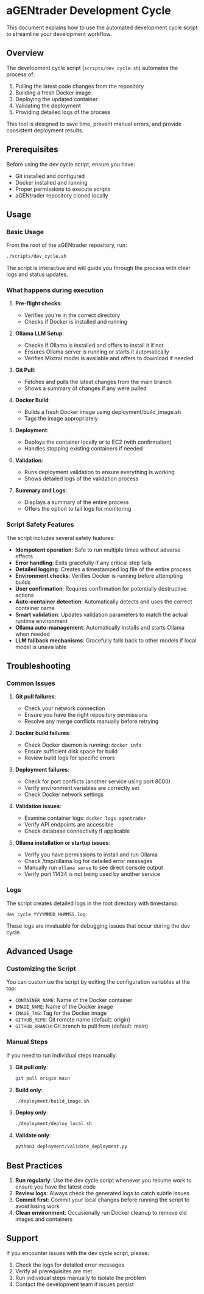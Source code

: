 # aGENtrader Development Cycle

This document explains how to use the automated development cycle script to streamline your development workflow.

## Overview

The development cycle script (`scripts/dev_cycle.sh`) automates the process of:

1. Pulling the latest code changes from the repository
2. Building a fresh Docker image
3. Deploying the updated container
4. Validating the deployment
5. Providing detailed logs of the process

This tool is designed to save time, prevent manual errors, and provide consistent deployment results.

## Prerequisites

Before using the dev cycle script, ensure you have:

- Git installed and configured
- Docker installed and running
- Proper permissions to execute scripts
- aGENtrader repository cloned locally

## Usage

### Basic Usage

From the root of the aGENtrader repository, run:

```bash
./scripts/dev_cycle.sh
```

The script is interactive and will guide you through the process with clear logs and status updates.

### What happens during execution

1. **Pre-flight checks**:
   - Verifies you're in the correct directory
   - Checks if Docker is installed and running

2. **Ollama LLM Setup**:
   - Checks if Ollama is installed and offers to install it if not
   - Ensures Ollama server is running or starts it automatically
   - Verifies Mixtral model is available and offers to download if needed

3. **Git Pull**:
   - Fetches and pulls the latest changes from the main branch
   - Shows a summary of changes if any were pulled

4. **Docker Build**:
   - Builds a fresh Docker image using deployment/build_image.sh
   - Tags the image appropriately

5. **Deployment**:
   - Deploys the container locally or to EC2 (with confirmation)
   - Handles stopping existing containers if needed

6. **Validation**:
   - Runs deployment validation to ensure everything is working
   - Shows detailed logs of the validation process

7. **Summary and Logs**:
   - Displays a summary of the entire process
   - Offers the option to tail logs for monitoring

### Script Safety Features

The script includes several safety features:

- **Idempotent operation**: Safe to run multiple times without adverse effects
- **Error handling**: Exits gracefully if any critical step fails
- **Detailed logging**: Creates a timestamped log file of the entire process
- **Environment checks**: Verifies Docker is running before attempting builds
- **User confirmation**: Requires confirmation for potentially destructive actions
- **Auto-container detection**: Automatically detects and uses the correct container name
- **Smart validation**: Updates validation parameters to match the actual runtime environment
- **Ollama auto-management**: Automatically installs and starts Ollama when needed
- **LLM fallback mechanisms**: Gracefully falls back to other models if local model is unavailable

## Troubleshooting

### Common Issues

1. **Git pull failures**:
   - Check your network connection
   - Ensure you have the right repository permissions
   - Resolve any merge conflicts manually before retrying

2. **Docker build failures**:
   - Check Docker daemon is running: `docker info`
   - Ensure sufficient disk space for build
   - Review build logs for specific errors

3. **Deployment failures**:
   - Check for port conflicts (another service using port 8000)
   - Verify environment variables are correctly set
   - Check Docker network settings

4. **Validation issues**:
   - Examine container logs: `docker logs agentrader`
   - Verify API endpoints are accessible
   - Check database connectivity if applicable

5. **Ollama installation or startup issues**:
   - Verify you have permissions to install and run Ollama
   - Check /tmp/ollama.log for detailed error messages
   - Manually run `ollama serve` to see direct console output
   - Verify port 11434 is not being used by another service

### Logs

The script creates detailed logs in the root directory with timestamp:
```
dev_cycle_YYYYMMDD_HHMMSS.log
```

These logs are invaluable for debugging issues that occur during the dev cycle.

## Advanced Usage

### Customizing the Script

You can customize the script by editing the configuration variables at the top:

- `CONTAINER_NAME`: Name of the Docker container
- `IMAGE_NAME`: Name of the Docker image
- `IMAGE_TAG`: Tag for the Docker image
- `GITHUB_REPO`: Git remote name (default: origin)
- `GITHUB_BRANCH`: Git branch to pull from (default: main)

### Manual Steps

If you need to run individual steps manually:

1. **Git pull only**:
   ```bash
   git pull origin main
   ```

2. **Build only**:
   ```bash
   ./deployment/build_image.sh
   ```

3. **Deploy only**:
   ```bash
   ./deployment/deploy_local.sh
   ```

4. **Validate only**:
   ```bash
   python3 deployment/validate_deployment.py
   ```

## Best Practices

1. **Run regularly**: Use the dev cycle script whenever you resume work to ensure you have the latest code
2. **Review logs**: Always check the generated logs to catch subtle issues
3. **Commit first**: Commit your local changes before running the script to avoid losing work
4. **Clean environment**: Occasionally run Docker cleanup to remove old images and containers

## Support

If you encounter issues with the dev cycle script, please:

1. Check the logs for detailed error messages
2. Verify all prerequisites are met
3. Run individual steps manually to isolate the problem
4. Contact the development team if issues persist